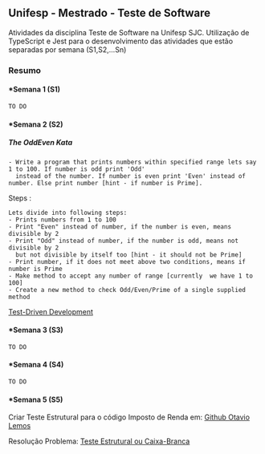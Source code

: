## Unifesp - Mestrado - Teste de Software
Atividades da disciplina Teste de Software na Unifesp SJC.
Utilização de TypeScript e Jest para o desenvolvimento das atividades que estão separadas por semana (S1,S2,...Sn)

### Resumo

#### *Semana 1 (S1)
```TO DO```

#### *Semana 2 (S2)

##### The OddEven Kata
```
- Write a program that prints numbers within specified range lets say 1 to 100. If number is odd print 'Odd'
  instead of the number. If number is even print 'Even' instead of number. Else print number [hint - if number is Prime].
```

Steps :

```
Lets divide into following steps:
- Prints numbers from 1 to 100
- Print "Even" instead of number, if the number is even, means divisible by 2
- Print "Odd" instead of number, if the number is odd, means not divisible by 2 
  but not divisible by itself too [hint - it should not be Prime]
- Print number, if it does not meet above two conditions, means if number is Prime
- Make method to accept any number of range [currently  we have 1 to 100]
- Create a new method to check Odd/Even/Prime of a single supplied method
```
[Test-Driven Development](https://github.com/guilhermeneves/Unifesp-Mestrado-TesteSoftware/tree/master/S2-Test-Driven-Development)


#### *Semana 3 (S3)
```TO DO```

#### *Semana 4 (S4)
```TO DO```

#### *Semana 5 (S5)
Criar Teste Estrutural para o código Imposto de Renda em: [Github Otavio Lemos](https://github.com/otaviolemos/Imposto-de-renda/blob/master/src/imposto-renda.ts)

Resolução Problema: [Teste Estrutural ou Caixa-Branca](https://github.com/guilhermeneves/Unifesp-Mestrado-TesteSoftware/tree/master/S5-Teste-Estrutural)
